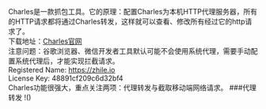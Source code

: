 
Charles是一款抓包工具。它的原理：配置Charles为本机HTTP代理服务器，所有的HTTP请求都将通过Charles转发，这样就可以查看、修改所有经过它的http请求了。  
下载地址：[Charles官网](https://www.charlesproxy.com/)  
注意问题：谷歌浏览器、微信开发者工具默认可能不会使用系统代理，需要手动配置系统代理后，才能实现拦截请求。  
Registered Name: https://zhile.io  
License Key: 48891cf209c6d32bf4  
Charles功能很强大，重点关注两项：代理转发与截取移动端网络请求。
###代理转发
!()
